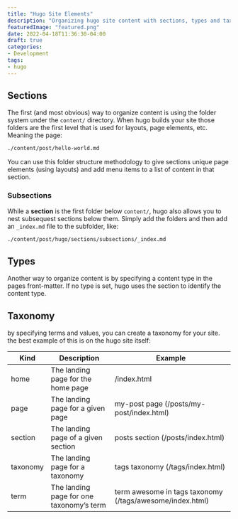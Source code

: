 ```yaml
---
title: "Hugo Site Elements"
description: "Organizing hugo site content with sections, types and taxonomy terms"
featuredImage: "featured.png"
date: 2022-04-18T11:36:30-04:00
draft: true
categories:
- Development
tags:
- hugo
---
```



## Sections

The first (and most obvious) way to organize content is using the folder system under the `content/` directory.
When hugo builds your site those folders are the first level that is used for layouts, page elements, etc.  Meaning
the page:
``` sh
./content/post/hello-world.md
```
You can use this folder structure methodology to give sections unique page elements (using layouts) and add menu
items to a list of content in that section.

### Subsections

While a **section** is the first folder below `content/`, hugo also allows you to nest subsequest sections below
them.  Simply add the folders and then add an `_index.md` file to the subfolder, like:

``` sh
./content/post/hugo/sections/subsections/_index.md
```

## Types

Another way to organize content is by specifying a content type in the pages front-matter.  If no type is set, hugo
uses the section to identify the content type.

## Taxonomy

by specifying terms and values, you can create a taxonomy for your site.  the best example of this is on the hugo
site itself:

Kind | Description | Example
--|--|--
home | The landing page for the home page | /index.html
page | The landing page for a given page | my-post page (/posts/my-post/index.html)
section | The landing page of a given section | posts section (/posts/index.html)
taxonomy | The landing page for a taxonomy | tags taxonomy (/tags/index.html)
term | The landing page for one taxonomy’s term | term awesome in tags taxonomy (/tags/awesome/index.html)
